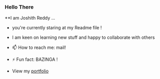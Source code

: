### Hello There

**I am Joshith Reddy ...

- you're currently staring at my Readme file !
- I am keen on learning new stuff and happy to collaborate with others

- 📫 How to reach me: mail!
- ⚡ Fun fact: BAZINGA !
- View my 
[portfolio](https://jos-re.github.io/)
